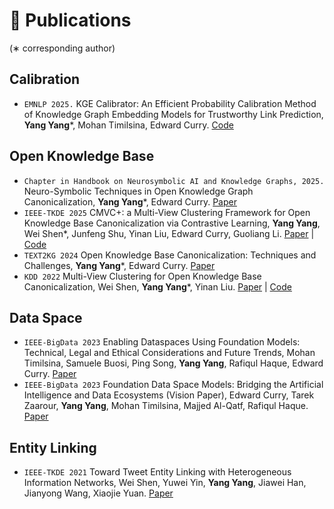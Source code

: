 
# 📝 Publications
(∗ corresponding author)

## Calibration
- ``EMNLP 2025.`` KGE Calibrator: An Efficient Probability Calibration Method of Knowledge Graph Embedding Models for Trustworthy Link Prediction, **Yang Yang***, Mohan Timilsina, Edward Curry. [Code](https://github.com/Yang233666/KGE-Calibrator)

## Open Knowledge Base
- ``Chapter in Handbook on Neurosymbolic AI and Knowledge Graphs, 2025.`` Neuro-Symbolic Techniques in Open Knowledge Graph Canonicalization, **Yang Yang***, Edward Curry. [Paper](https://ebooks.iospress.nl/volumearticle/72299)
- ``IEEE-TKDE 2025`` CMVC+: a Multi-View Clustering Framework for Open Knowledge Base Canonicalization via Contrastive Learning, **Yang Yang**, Wei Shen*, Junfeng Shu, Yinan Liu, Edward Curry, Guoliang Li. [Paper](https://drive.google.com/file/d/19y55BQx21IJrOf-jqywshk4yBrQE0ANr/view) | [Code](https://github.com/Yang233666/CMVC-plus)
- ``TEXT2KG 2024`` Open Knowledge Base Canonicalization: Techniques and Challenges, **Yang Yang***, Edward Curry. [Paper](https://ceur-ws.org/Vol-3747/text2kg_paper5.pdf)
- ``KDD 2022`` Multi-View Clustering for Open Knowledge Base Canonicalization, Wei Shen, **Yang Yang***, Yinan Liu. [Paper](https://dl.acm.org/doi/pdf/10.1145/3534678.3539449) | [Code](https://github.com/Yang233666/CMVC)

## Data Space
- ``IEEE-BigData 2023`` Enabling Dataspaces Using Foundation Models: Technical, Legal and Ethical Considerations and Future Trends, Mohan Timilsina, Samuele Buosi, Ping Song, **Yang Yang**, Rafiqul Haque, Edward Curry. [Paper](https://drive.google.com/file/d/1pHXlfak9GEc0Z5LBGY3x7HvKhlbvSFla/view)
- ``IEEE-BigData 2023`` Foundation Data Space Models: Bridging the Artificial Intelligence and Data Ecosystems (Vision Paper), Edward Curry, Tarek Zaarour, **Yang Yang**, Mohan Timilsina, Majjed Al-Qatf, Rafiqul Haque. [Paper](https://drive.google.com/file/d/1tg188Hmcf2UZfPNU85NgRhaFfhiK_vg5/view)

## Entity Linking
- ``IEEE-TKDE 2021`` Toward Tweet Entity Linking with Heterogeneous Information Networks, Wei Shen, Yuwei Yin, **Yang Yang**, Jiawei Han, Jianyong Wang, Xiaojie Yuan. [Paper](https://drive.google.com/file/d/1OXgXAR6FQsnNHFkYkdKYR9XvXrhDcDja/view)
